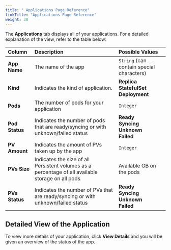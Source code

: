 ```yaml
---
title: " Applications Page Reference"
linkTitle: "Applications Page Reference"
weight: 30
---
```


The __Applications__ tab displays all of your applications. For a detailed explanation of the view, refer to the table below:



| Column        |      Description                               |  Possible Values                                                    |
|:--------------|:-----------------------------------------------|:--------------------------------------------------------------------|
| __App Name__  | The name of the app                            | `String` (can contain special characters)                           |
| __Kind__      | Indicates the kind of application.                              | __Replica__ <br />  __StatefulSet__ <br /> __Deployment__           |
| __Pods__      | The number of pods for your application        | `Integer`                                                           |
| __Pod Status__| Indicates the number of pods that are ready/syncing or with unknown/failed status| __Ready__ <br /> __Syncing__ <br /> __Unknown__ <br /> __Failed__   |
| __PV Amount__ | Indicates the amount of PVs taken up by the app| `Integer`                                                           |
| __PVs Size__  | Indicates the size of all Persistent volumes as a percentage of all available storage on all pods  |      Available GB on the pods|
| __PVs Status__| Indicates the number of PVs that are ready/syncing or with unknown/failed status| __Ready__ <br /> __Syncing__ <br /> __Unknown__ <br /> __Failed__   |


## Detailed View of the Application

To view more details of your application, click __View Details__ and you will be given an overview of the status of the app. 
